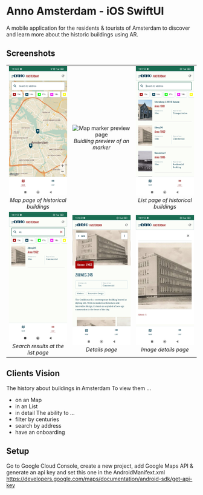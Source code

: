 # Anno Amsterdam - iOS SwiftUI

A mobile application for the residents & tourists of Amsterdam to discover and learn more about the historic buildings using AR.

## Screenshots

<table>
  <tr>
    <td align="center" width="33%">
      <img src="demo_images/map.jpeg" alt="Map page" width="200"><br>
      <em>Map page of historical buildings</em>
    </td>
    <td align="center" width="33%">
      <img src="demo_images/ar.jpeg" alt="Map marker preview page" width="200"><br>
      <em>Buidling preview of an marker</em>
    </td>
    <td align="center" width="33%">
      <img src="demo_images/list.jpeg" alt="List page" width="200"><br>
      <em>List page of historical buildings</em>
    </td>
  </tr>
  <tr>
    <td align="center" width="33%">
      <img src="demo_images/search.jpeg" alt="Search" width="200"><br>
      <em>Search results at the list page</em>
    </td>
    <td align="center" width="33%">
      <img src="demo_images/details.jpeg" alt="Details page" width="200"><br>
      <em>Details page</em>
    </td>
    <td align="center" width="33%">
      <img src="demo_images/image.jpeg" alt="Image page" width="200"><br>
      <em>Image details page</em>
    </td>
  </tr>
</table>

## Clients Vision

The history about buildings in Amsterdam
To view them …
- on an Map
- in an List
- in detail
The ability to …
- filter by centuries 
- search by address 
- have an onboarding


## Setup


Go to Google Cloud Console, create a new project, add Google Maps API & generate an api key and set this one in the AndroidManifext.xml
https://developers.google.com/maps/documentation/android-sdk/get-api-key

​

​

​

​
